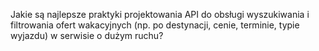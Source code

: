 Jakie są najlepsze praktyki projektowania API do obsługi wyszukiwania i filtrowania ofert wakacyjnych (np. po destynacji, cenie, terminie, typie wyjazdu) w serwisie o dużym ruchu?
